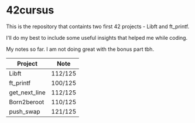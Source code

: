# 42cursus
This is the repository that containts two first 42 projects - Libft and ft_printf. 

I'll do my best to include some useful insights that helped me while coding. 

My notes so far. I am not doing great with the bonus part tbh. 

|Project      | Note |
| ----------- | ----------- |
| Libft       |112/125|
| ft_printf   | 100/125     |
|get_next_line| 112/125 |
|Born2beroot| 110/125 |
|push_swap| 121/125 |
